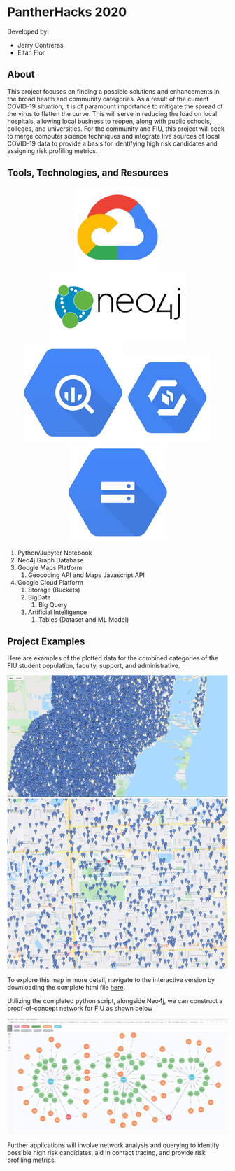 # PantherHacks 2020

Developed by: 
- Jerry Contreras
- Eitan Flor

## About

This project focuses on finding a possible solutions and enhancements in the broad health and community categories. As a result of the current COVID-19 situation, it is of paramount importance to mitigate the spread of the virus to flatten the curve. This will serve in reducing the load on local hospitals, allowing local business to reopen, along with public schools, colleges, and universities. For the community and FIU, this project will seek to merge computer science techniques and integrate live sources of local COVID-19 data to provide a basis for identifying high risk candidates and assigning risk profiling metrics.  

## Tools, Technologies, and Resources

<p align="center">

<img src="https://github.com/eitanflor/pantherhacks/blob/master/Static%20Files/Google%20Resources/cloud.png">
<img src="https://github.com/eitanflor/pantherhacks/blob/master/Static%20Files/Google%20Resources/neo4j.png">
<br>  
<img src="https://github.com/eitanflor/pantherhacks/blob/master/Static%20Files/Google%20Resources/bigquery.png">
<img src="https://github.com/eitanflor/pantherhacks/blob/master/Static%20Files/Google%20Resources/automl.jpg">
<img src="https://github.com/eitanflor/pantherhacks/blob/master/Static%20Files/Google%20Resources/storage.png">

</p>

1. Python/Jupyter Notebook
1. Neo4j Graph Database
1. Google Maps Platform
    1. Geocoding API and Maps Javascript API
1. Google Cloud Platform
   1. Storage (Buckets)
   1. BigData
      1. Big Query
   1. Artificial Intelligence
      1. Tables (Dataset and ML Model) 

## Project Examples

Here are examples of the plotted data for the combined categories of the FIU student population, faculty, support, and administrative. 

![Map Image 1](https://github.com/eitanflor/pantherhacks/blob/master/Static%20Files/Zoomed-Out-Focus.JPG)
![Map Image 2](https://github.com/eitanflor/pantherhacks/blob/master/Static%20Files/FIU-MMC-Focus.JPG)

To explore this map in more detail, navigate to the interactive version by downloading the complete html file [here](https://github.com/eitanflor/pantherhacks/blob/master/Static%20Files/map.html).

Utilizing the completed python script, alongside Neo4j, we can construct a proof-of-concept network for FIU as shown below 

![Neo4j Network](https://github.com/eitanflor/pantherhacks/blob/master/Static%20Files/neo4j.png)

Further applications will involve network analysis and querying to identify possible high risk candidates, aid in contact tracing, and provide risk profiling metrics. 


